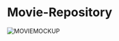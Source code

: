 # Movie-Repository

![MOVIEMOCKUP](https://user-images.githubusercontent.com/47244433/65552068-ba107180-df23-11e9-9611-93b57622ac9b.png)

